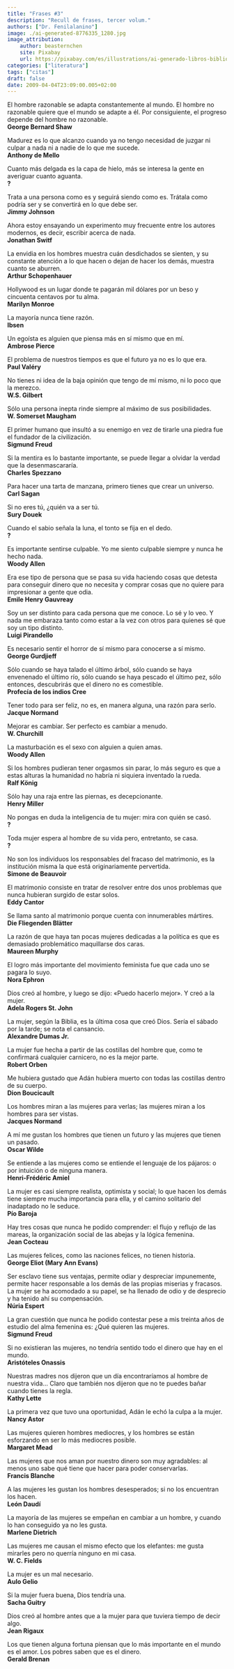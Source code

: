 ```yaml
---
title: "Frases #3"
description: "Recull de frases, tercer volum."
authors: ["Dr. Fenilalanino"]
image: ./ai-generated-8776335_1280.jpg
image_attribution:
    author: beasternchen
    site: Pixabay
    url: https://pixabay.com/es/illustrations/ai-generado-libros-biblioteca-vela-8776335/
categories: ["literatura"]
tags: ["citas"]
draft: false
date: 2009-04-04T23:09:00.005+02:00
---
```


El hombre razonable se adapta constantemente al mundo. El hombre no razonable quiere que el mundo se adapte a él. Por consiguiente, el progreso depende del hombre no razonable.\
**George Bernard Shaw**

Madurez es lo que alcanzo cuando ya no tengo necesidad de juzgar ni culpar a nada ni a nadie de lo que me sucede.\
**Anthony de Mello**

Cuanto más delgada es la capa de hielo, más se interesa la gente en averiguar cuanto aguanta.\
**?**

Trata a una persona como es y seguirá siendo como es. Trátala como podría ser y se convertirá en lo que debe ser.\
**Jimmy Johnson**

Ahora estoy ensayando un experimento muy frecuente entre los autores modernos, es decir, escribir acerca de nada.\
**Jonathan Switf**

La envidia en los hombres muestra cuán desdichados se sienten, y su constante atención a lo que hacen o dejan de hacer los demás, muestra cuanto se aburren.\
**Arthur Schopenhauer**

Hollywood es un lugar donde te pagarán mil dólares por un beso y cincuenta centavos por tu alma.\
**Marilyn Monroe**

La mayoría nunca tiene razón.\
**Ibsen**

Un egoísta es alguien que piensa más en sí mismo que en mí.\
**Ambrose Pierce**

El problema de nuestros tiempos es que el futuro ya no es lo que era.\
**Paul Valéry**

No tienes ni idea de la baja opinión que tengo de mí mismo, ni lo poco que la merezco.\
**W.S. Gilbert**

Sólo una persona inepta rinde siempre al máximo de sus posibilidades.\
**W. Somerset Maugham**

El primer humano que insultó a su enemigo en vez de tirarle una piedra fue el fundador de la civilización.\
**Sigmund Freud**

Si la mentira es lo bastante importante, se puede llegar a olvidar la verdad que la desenmascararía.\
**Charles Spezzano**

Para hacer una tarta de manzana, primero tienes que crear un universo.\
**Carl Sagan**

Si no eres tú, ¿quién va a ser tú.\
**Sury Douek**

Cuando el sabio señala la luna, el tonto se fija en el dedo.\
**?**

Es importante sentirse culpable. Yo me siento culpable siempre y nunca he hecho nada.\
**Woody Allen**

Era ese tipo de persona que se pasa su vida haciendo cosas que detesta para conseguir dinero que no necesita y comprar cosas que no quiere para impresionar a gente que odia.\
**Emile Henry Gauvreay**

Soy un ser distinto para cada persona que me conoce. Lo sé y lo veo. Y nada me embaraza tanto como estar a la vez con otros para quienes sé que soy un tipo distinto.\
**Luigi Pirandello**

Es necesario sentir el horror de sí mismo para conocerse a sí mismo.\
**George Gurdjieff**

Sólo cuando se haya talado el último árbol, sólo cuando se haya envenenado el último río, sólo cuando se haya pescado el último pez, sólo entonces, descubrirás que el dinero no es comestible.\
**Profecía de los indios Cree**

Tener todo para ser feliz, no es, en manera alguna, una razón para serlo.\
**Jacque Normand**

Mejorar es cambiar. Ser perfecto es cambiar a menudo.\
**W. Churchill**

La masturbación es el sexo con alguien a quien amas.\
**Woody Allen**

Si los hombres pudieran tener orgasmos sin parar, lo más seguro es que a estas alturas la humanidad no habría ni siquiera inventado la rueda.\
**Ralf König**

Sólo hay una raja entre las piernas, es decepcionante.\
**Henry Miller**

No pongas en duda la inteligencia de tu mujer: mira con quién se casó.\
**?**

Toda mujer espera al hombre de su vida pero, entretanto, se casa.\
**?**

No son los individuos los responsables del fracaso del matrimonio, es la institución misma la que está originariamente pervertida.\
**Simone de Beauvoir**

El matrimonio consiste en tratar de resolver entre dos unos problemas que nunca hubieran surgido de estar solos.\
**Eddy Cantor**

Se llama santo al matrimonio porque cuenta con innumerables mártires.\
**Die Fliegenden Blätter**

La razón de que haya tan pocas mujeres dedicadas a la política es que es demasiado problemático maquillarse dos caras.\
**Maureen Murphy**

El logro más importante del movimiento feminista fue que cada uno se pagara lo suyo.\
**Nora Ephron**

Dios creó al hombre, y luego se dijo: «Puedo hacerlo mejor». Y creó a la mujer.\
**Adela Rogers St. John**

La mujer, según la Biblia, es la última cosa que creó Dios. Sería el sábado por la tarde; se nota el cansancio.\
**Alexandre Dumas Jr.**

La mujer fue hecha a partir de las costillas del hombre que, como te confirmará cualquier carnicero, no es la mejor parte.\
**Robert Orben**

Me hubiera gustado que Adán hubiera muerto con todas las costillas dentro de su cuerpo.\
**Dion Boucicault**

Los hombres miran a las mujeres para verlas; las mujeres miran a los hombres para ser vistas.\
**Jacques Normand**

A mí me gustan los hombres que tienen un futuro y las mujeres que tienen un pasado.\
**Oscar Wilde**

Se entiende a las mujeres como se entiende el lenguaje de los pájaros: o por intuición o de ninguna manera.\
**Henri-Frédéric Amiel**

La mujer es casi siempre realista, optimista y social; lo que hacen los demás tiene siempre mucha importancia para ella, y el camino solitario del inadaptado no le seduce.\
**Pío Baroja**

Hay tres cosas que nunca he podido comprender: el flujo y reflujo de las mareas, la organización social de las abejas y la lógica femenina.\
**Jean Cocteau**

Las mujeres felices, como las naciones felices, no tienen historia.\
**George Eliot (Mary Ann Evans)**

Ser esclavo tiene sus ventajas, permite odiar y despreciar impunemente, permite hacer responsable a los demás de las propias miserias y fracasos. La mujer se ha acomodado a su papel, se ha llenado de odio y de desprecio y ha tenido ahí su compensación.\
**Núria Espert**

La gran cuestión que nunca he podido contestar pese a mis treinta años de estudio del alma femenina es: ¿Qué quieren las mujeres.\
**Sigmund Freud**

Si no existieran las mujeres, no tendría sentido todo el dinero que hay en el mundo.\
**Aristóteles Onassis**

Nuestras madres nos dijeron que un día encontraríamos al hombre de nuestra vida... Claro que también nos dijeron que no te puedes bañar cuando tienes la regla.\
**Kathy Lette**

La primera vez que tuvo una oportunidad, Adán le echó la culpa a la mujer.\
**Nancy Astor**

Las mujeres quieren hombres mediocres, y los hombres se están esforzando en ser lo más mediocres posible.\
**Margaret Mead**

Las mujeres que nos aman por nuestro dinero son muy agradables: al menos uno sabe qué tiene que hacer para poder conservarlas.\
**Francis Blanche**

A las mujeres les gustan los hombres desesperados; si no los encuentran los hacen.\
**León Daudí**

La mayoría de las mujeres se empeñan en cambiar a un hombre, y cuando lo han conseguido ya no les gusta.\
**Marlene Dietrich**

Las mujeres me causan el mismo efecto que los elefantes: me gusta mirarles pero no querría ninguno en mi casa.\
**W. C. Fields**

La mujer es un mal necesario.\
**Aulo Gelio**

Si la mujer fuera buena, Dios tendría una.\
**Sacha Guitry**

Dios creó al hombre antes que a la mujer para que tuviera tiempo de decir algo.\
**Jean Rigaux**

Los que tienen alguna fortuna piensan que lo más importante en el mundo es el amor. Los pobres saben que es el dinero.\
**Gerald Brenan**
